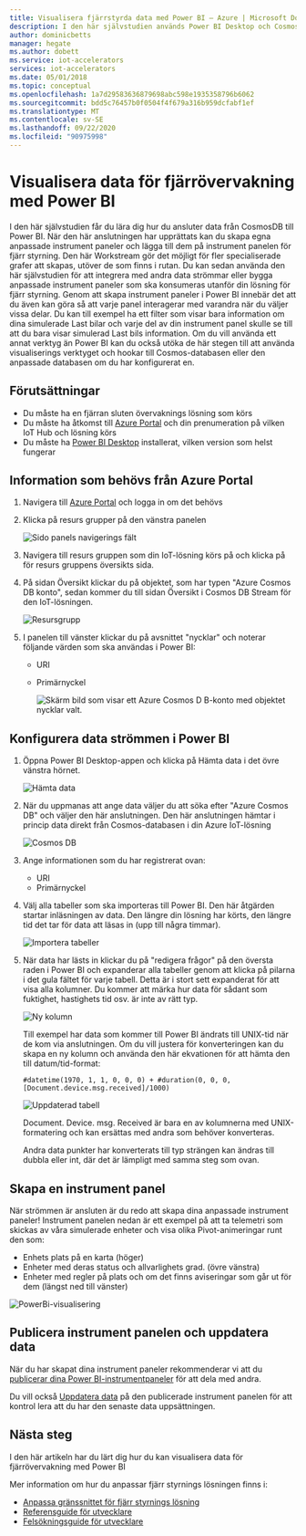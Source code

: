 ```yaml
---
title: Visualisera fjärrstyrda data med Power BI – Azure | Microsoft Docs
description: I den här självstudien används Power BI Desktop och Cosmos DB för att integrera data från en fjärran sluten övervaknings lösning i en anpassad visualisering. På så sätt kan användarna bygga egna anpassade instrument paneler och dela ut dem till användare som inte är med i lösningen.
author: dominicbetts
manager: hegate
ms.author: dobett
ms.service: iot-accelerators
services: iot-accelerators
ms.date: 05/01/2018
ms.topic: conceptual
ms.openlocfilehash: 1a7d29583636879698abc598e1935358796b6062
ms.sourcegitcommit: bdd5c76457b0f0504f4f679a316b959dcfabf1ef
ms.translationtype: MT
ms.contentlocale: sv-SE
ms.lasthandoff: 09/22/2020
ms.locfileid: "90975998"
---
```

# <a name="visualize-remote-monitoring-data-using-power-bi"></a>Visualisera data för fjärrövervakning med Power BI

I den här självstudien får du lära dig hur du ansluter data från CosmosDB till Power BI. När den här anslutningen har upprättats kan du skapa egna anpassade instrument paneler och lägga till dem på instrument panelen för fjärr styrning. Den här Workstream gör det möjligt för fler specialiserade grafer att skapas, utöver de som finns i rutan. Du kan sedan använda den här självstudien för att integrera med andra data strömmar eller bygga anpassade instrument paneler som ska konsumeras utanför din lösning för fjärr styrning. Genom att skapa instrument paneler i Power BI innebär det att du även kan göra så att varje panel interagerar med varandra när du väljer vissa delar. Du kan till exempel ha ett filter som visar bara information om dina simulerade Last bilar och varje del av din instrument panel skulle se till att du bara visar simulerad Last bils information. Om du vill använda ett annat verktyg än Power BI kan du också utöka de här stegen till att använda visualiserings verktyget och hookar till Cosmos-databasen eller den anpassade databasen om du har konfigurerat en. 

## <a name="prerequisites"></a>Förutsättningar

- Du måste ha en fjärran sluten övervaknings lösning som körs
- Du måste ha åtkomst till [Azure Portal](https://portal.azure.com) och din prenumeration på vilken IoT Hub och lösning körs
- Du måste ha [Power BI Desktop](https://powerbi.microsoft.com) installerat, vilken version som helst fungerar


## <a name="information-needed-from-azure-portal"></a>Information som behövs från Azure Portal

1. Navigera till [Azure Portal](https://portal.azure.com) och logga in om det behövs

2. Klicka på resurs grupper på den vänstra panelen

    ![Sido panels navigerings fält](./media/iot-accelerators-integrate-data-powerbi/side_panel.png)

3. Navigera till resurs gruppen som din IoT-lösning körs på och klicka på för resurs gruppens översikts sida. 

4. På sidan Översikt klickar du på objektet, som har typen "Azure Cosmos DB konto", sedan kommer du till sidan Översikt i Cosmos DB Stream för den IoT-lösningen.

    ![Resursgrupp](./media/iot-accelerators-integrate-data-powerbi/resource_groups.png)

5. I panelen till vänster klickar du på avsnittet "nycklar" och noterar följande värden som ska användas i Power BI:

   - URI
   - Primärnyckel

     ![Skärm bild som visar ett Azure Cosmos D B-konto med objektet nycklar valt.](./media/iot-accelerators-integrate-data-powerbi/keys.png)

## <a name="setting-up-the-stream-in-power-bi"></a>Konfigurera data strömmen i Power BI
  
1. Öppna Power BI Desktop-appen och klicka på Hämta data i det övre vänstra hörnet. 

    ![Hämta data](./media/iot-accelerators-integrate-data-powerbi/get_data.png)

2. När du uppmanas att ange data väljer du att söka efter "Azure Cosmos DB" och väljer den här anslutningen. Den här anslutningen hämtar i princip data direkt från Cosmos-databasen i din Azure IoT-lösning
  
    ![Cosmos DB](./media/iot-accelerators-integrate-data-powerbi/cosmos_db.png)
  
3. Ange informationen som du har registrerat ovan:

    * URI
    * Primärnyckel

4. Välj alla tabeller som ska importeras till Power BI. Den här åtgärden startar inläsningen av data. Den längre din lösning har körts, den längre tid det tar för data att läsas in (upp till några timmar). 

    ![Importera tabeller](./media/iot-accelerators-integrate-data-powerbi/import_tables.png)

5. När data har lästs in klickar du på "redigera frågor" på den översta raden i Power BI och expanderar alla tabeller genom att klicka på pilarna i det gula fältet för varje tabell. Detta är i stort sett expanderat för att visa alla kolumner. Du kommer att märka hur data för sådant som fuktighet, hastighets tid osv. är inte av rätt typ.

    ![Ny kolumn](./media/iot-accelerators-integrate-data-powerbi/new_column.png)
  
    Till exempel har data som kommer till Power BI ändrats till UNIX-tid när de kom via anslutningen. Om du vill justera för konverteringen kan du skapa en ny kolumn och använda den här ekvationen för att hämta den till datum/tid-format: 

    ```text
    #datetime(1970, 1, 1, 0, 0, 0) + #duration(0, 0, 0, [Document.device.msg.received]/1000)
    ```

    ![Uppdaterad tabell](./media/iot-accelerators-integrate-data-powerbi/updated_table.png)
  
    Document. Device. msg. Received är bara en av kolumnerna med UNIX-formatering och kan ersättas med andra som behöver konverteras. 
  
    Andra data punkter har konverterats till typ strängen kan ändras till dubbla eller int, där det är lämpligt med samma steg som ovan.

## <a name="creating-a-dashboard"></a>Skapa en instrument panel

När strömmen är ansluten är du redo att skapa dina anpassade instrument paneler! Instrument panelen nedan är ett exempel på att ta telemetri som skickas av våra simulerade enheter och visa olika Pivot-animeringar runt den som: 

* Enhets plats på en karta (höger)
* Enheter med deras status och allvarlighets grad. (övre vänstra)
* Enheter med regler på plats och om det finns aviseringar som går ut för dem (längst ned till vänster)

![PowerBi-visualisering](./media/iot-accelerators-integrate-data-powerbi/visual_data.png)

## <a name="publishing-the-dashboard-and-refreshing-the-data"></a>Publicera instrument panelen och uppdatera data

När du har skapat dina instrument paneler rekommenderar vi att du [publicerar dina Power BI-instrumentpaneler](https://docs.microsoft.com/power-bi/desktop-upload-desktop-files) för att dela med andra.

Du vill också [Uppdatera data](https://docs.microsoft.com/power-bi/refresh-data) på den publicerade instrument panelen för att kontrol lera att du har den senaste data uppsättningen.

## <a name="next-steps"></a>Nästa steg

I den här artikeln har du lärt dig hur du kan visualisera data för fjärrövervakning med Power BI

Mer information om hur du anpassar fjärr styrnings lösningen finns i:

* [Anpassa gränssnittet för fjärr styrnings lösning](iot-accelerators-remote-monitoring-customize.md)
* [Referensguide för utvecklare](https://github.com/Azure/azure-iot-pcs-remote-monitoring-dotnet/wiki/Developer-Reference-Guide)
* [Felsökningsguide för utvecklare](https://github.com/Azure/azure-iot-pcs-remote-monitoring-dotnet/wiki/Developer-Troubleshooting-Guide)

